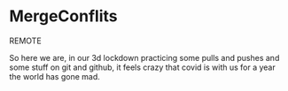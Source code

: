 # MergeConflits

REMOTE

So here we are, in our 3d lockdown practicing some pulls and pushes
and some stuff on git and github, 
it feels crazy that covid is with us for a year
the world has gone mad.
